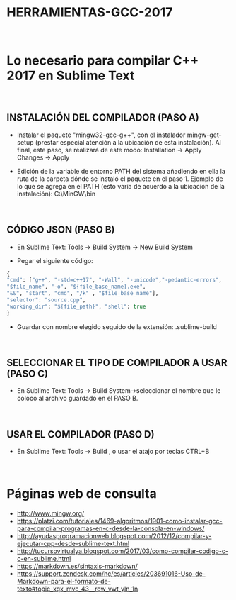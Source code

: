 # HERRAMIENTAS-GCC-2017

&nbsp;

# Lo necesario para compilar C++ 2017 en Sublime Text

&nbsp;
&nbsp;

## INSTALACIÓN DEL COMPILADOR (PASO A)

* Instalar el paquete "mingw32-gcc-g++", con el instalador mingw-get-setup
(prestar especial atención a la ubicación de esta instalación).
Al final, este paso, se realizará de este modo:
Installation -> Apply Changes -> Apply

* Edición de la variable de entorno PATH del sistema añadiendo en ella 
la ruta de la carpeta dónde se instaló el paquete en el paso 1.
Ejemplo de lo que se agrega en el PATH (esto varía de acuerdo a la ubicación de la instalación):
C:\MinGW\bin

&nbsp;
&nbsp;

## CÓDIGO JSON (PASO B)

* En Sublime Text:
Tools -> Build System -> New Build System 

* Pegar el siguiente código:

```boo
{
"cmd": ["g++", "-std=c++17", "-Wall", "-unicode","-pedantic-errors", 
"$file_name", "-o", "${file_base_name}.exe",
"&&", "start", "cmd", "/k" , "$file_base_name"], 	
"selector": "source.cpp",
"working_dir": "${file_path}", "shell": true
}
```

* Guardar con nombre elegido seguido de la extensión:
.sublime-build

&nbsp;
&nbsp;

## SELECCIONAR EL TIPO DE COMPILADOR A USAR (PASO C)
 
* En Sublime Text:
Tools -> Build System->seleccionar el nombre que le coloco al archivo guardado en el PASO B.

&nbsp;
&nbsp;

## USAR EL COMPILADOR (PASO D)

* En Sublime Text:
Tools -> Build , o usar el atajo por teclas CTRL+B

&nbsp;
&nbsp;

# Páginas web de consulta 
+ <http://www.mingw.org/>  
+ <https://platzi.com/tutoriales/1469-algoritmos/1901-como-instalar-gcc-para-compilar-programas-en-c-desde-la-consola-en-windows/>  
+ <http://ayudasprogramacionweb.blogspot.com/2012/12/compilar-y-ejecutar-cpp-desde-sublime-text.html>  
+ <http://tucursovirtualya.blogspot.com/2017/03/como-compilar-codigo-c-c-en-sublime.html>  
+ <https://markdown.es/sintaxis-markdown/>  
+ <https://support.zendesk.com/hc/es/articles/203691016-Uso-de-Markdown-para-el-formato-de-texto#topic_xqx_mvc_43__row_vwt_yln_1n>
